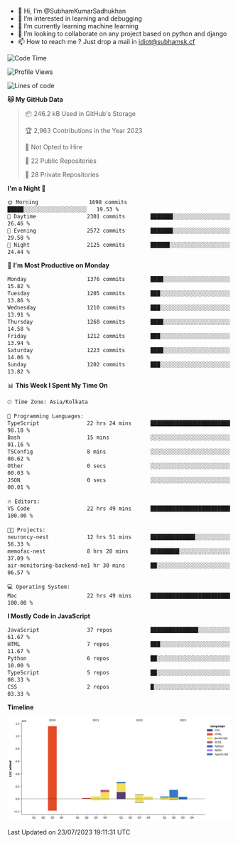- 👋 Hi, I’m @SubhamKumarSadhukhan
- 👀 I’m interested in learning and debugging
- 🌱 I’m currently learning machine learning
- 💞️ I’m looking to collaborate on any project based on python and django
- 📫 How to reach me ?
      Just drop a mail in idiot@subhamsk.cf

<!---
SubhamKumarSadhukhan/SubhamKumarSadhukhan is a ✨ special ✨ repository because its `README.md` (this file) appears on your GitHub profile.
You can click the Preview link to take a look at your changes.
--->


<!--START_SECTION:waka-->
![Code Time](http://img.shields.io/badge/Code%20Time-1%2C359%20hrs%208%20mins-blue)

![Profile Views](http://img.shields.io/badge/Profile%20Views-1-blue)

![Lines of code](https://img.shields.io/badge/From%20Hello%20World%20I%27ve%20Written-2.0%20million%20lines%20of%20code-blue)

**🐱 My GitHub Data** 

> 📦 246.2 kB Used in GitHub's Storage 
 > 
> 🏆 2,963 Contributions in the Year 2023
 > 
> 🚫 Not Opted to Hire
 > 
> 📜 22 Public Repositories 
 > 
> 🔑 28 Private Repositories 
 > 
**I'm a Night 🦉** 

```text
🌞 Morning                1698 commits        █████░░░░░░░░░░░░░░░░░░░░   19.53 % 
🌆 Daytime                2301 commits        ███████░░░░░░░░░░░░░░░░░░   26.46 % 
🌃 Evening                2572 commits        ███████░░░░░░░░░░░░░░░░░░   29.58 % 
🌙 Night                  2125 commits        ██████░░░░░░░░░░░░░░░░░░░   24.44 % 
```
📅 **I'm Most Productive on Monday** 

```text
Monday                   1376 commits        ████░░░░░░░░░░░░░░░░░░░░░   15.82 % 
Tuesday                  1205 commits        ███░░░░░░░░░░░░░░░░░░░░░░   13.86 % 
Wednesday                1210 commits        ███░░░░░░░░░░░░░░░░░░░░░░   13.91 % 
Thursday                 1268 commits        ████░░░░░░░░░░░░░░░░░░░░░   14.58 % 
Friday                   1212 commits        ███░░░░░░░░░░░░░░░░░░░░░░   13.94 % 
Saturday                 1223 commits        ████░░░░░░░░░░░░░░░░░░░░░   14.06 % 
Sunday                   1202 commits        ███░░░░░░░░░░░░░░░░░░░░░░   13.82 % 
```


📊 **This Week I Spent My Time On** 

```text
🕑︎ Time Zone: Asia/Kolkata

💬 Programming Languages: 
TypeScript               22 hrs 24 mins      █████████████████████████   98.18 % 
Bash                     15 mins             ░░░░░░░░░░░░░░░░░░░░░░░░░   01.16 % 
TSConfig                 8 mins              ░░░░░░░░░░░░░░░░░░░░░░░░░   00.62 % 
Other                    0 secs              ░░░░░░░░░░░░░░░░░░░░░░░░░   00.03 % 
JSON                     0 secs              ░░░░░░░░░░░░░░░░░░░░░░░░░   00.01 % 

🔥 Editors: 
VS Code                  22 hrs 49 mins      █████████████████████████   100.00 % 

🐱‍💻 Projects: 
neuroncy-nest            12 hrs 51 mins      ██████████████░░░░░░░░░░░   56.33 % 
memofac-nest             8 hrs 28 mins       █████████░░░░░░░░░░░░░░░░   37.09 % 
air-monitoring-backend-ne1 hr 30 mins        ██░░░░░░░░░░░░░░░░░░░░░░░   06.57 % 

💻 Operating System: 
Mac                      22 hrs 49 mins      █████████████████████████   100.00 % 
```

**I Mostly Code in JavaScript** 

```text
JavaScript               37 repos            ███████████████░░░░░░░░░░   61.67 % 
HTML                     7 repos             ███░░░░░░░░░░░░░░░░░░░░░░   11.67 % 
Python                   6 repos             ██░░░░░░░░░░░░░░░░░░░░░░░   10.00 % 
TypeScript               5 repos             ██░░░░░░░░░░░░░░░░░░░░░░░   08.33 % 
CSS                      2 repos             █░░░░░░░░░░░░░░░░░░░░░░░░   03.33 % 
```



**Timeline**

![Lines of Code chart](https://raw.githubusercontent.com/SubhamKumarSadhukhan/SubhamKumarSadhukhan/main/assets/bar_graph.png)


 Last Updated on 23/07/2023 19:11:31 UTC
<!--END_SECTION:waka-->
